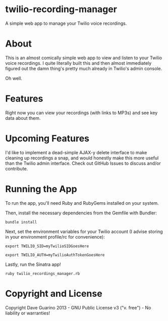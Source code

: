twilio-recording-manager
========================

A simple web app to manage your Twilio voice recordings.

# About

This is an almost comically simple web app to view and listen to your Twilio voice recordings. I quite literally built this and then almost immediately figured out the damn thing's pretty much already in Twilio's admin console.

Oh well.

# Features

Right now you can view your recordings (with links to MP3s) and see key data about them.

# Upcoming Features

I'd like to implement a dead-simple AJAX-y delete interface to make cleaning up recordings a snap, and would honestly make this more useful than the Twilio admin interface. Check out GitHub Issues to discuss and/or contribute.

# Running the App

To run the app, you'll need Ruby and RubyGems installed on your system.

Then, install the necessary dependencies from the Gemfile with Bundler:

`bundle install`

Next, set the environment variables for your Twilio account (I advise storing in your environment profile/rc for convenience):

`export TWILIO_SID=myTwilioSIDGoesHere`

`export TWILIO_AUTH=myTwilioAuthTokenGoesHere`

Lastly, run the Sinatra app!

`ruby twilio_recordings_manager.rb`

# Copyright and License

Copyright Dave Guarino 2013 - GNU Public License v3 ("v. free") - No liability or warranties!

